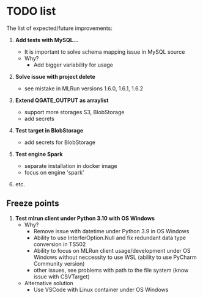 # TODO list

The list of expected/future improvements:
 
 1. **Add tests with MySQL...**
    - It is important to solve schema mapping issue in MySQL source
    - Why?
      - Add bigger variability for usage

 2. **Solve issue with project delete**
    - see mistake in MLRun versions 1.6.0, 1.6.1, 1.6.2
    
 3. **Extend QGATE_OUTPUT as arraylist**
    - support more storages S3, BlobStorage
    - add secrets

 4. **Test target in BlobStorage**
    - add secrets for BlobStorage

 5. **Test engine Spark**
    - separate installation in docker image
    - focus on engine 'spark'
    
 6. etc.
 
## Freeze points

 1. **Test mlrun client under Python 3.10 with OS Windows**
    - Why?
      - Remove issue with datetime under Python 3.9 in OS Windows
      - Ability to use InterferOption.Null and fix redundant data type conversion in TS502
      - Ability to focus on MLRun client usage/development under OS Windows without
      neccessity to use WSL (ability to use PyCharm Community version)
      - other issues, see problems with path to the file system (know issue with CSVTarget)
    - Alternative solution
      - Use VSCode with Linux container under OS Windows